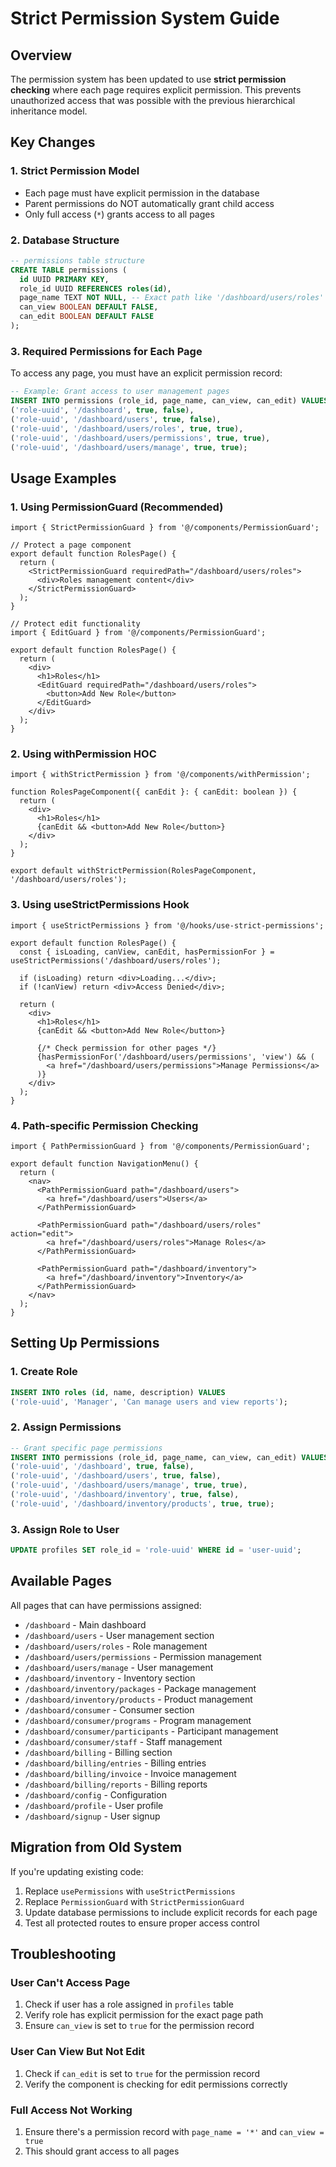 # Strict Permission System Guide

## Overview

The permission system has been updated to use **strict permission checking** where each page requires explicit permission. This prevents unauthorized access that was possible with the previous hierarchical inheritance model.

## Key Changes

### 1. Strict Permission Model
- Each page must have explicit permission in the database
- Parent permissions do NOT automatically grant child access
- Only full access (`*`) grants access to all pages

### 2. Database Structure
```sql
-- permissions table structure
CREATE TABLE permissions (
  id UUID PRIMARY KEY,
  role_id UUID REFERENCES roles(id),
  page_name TEXT NOT NULL, -- Exact path like '/dashboard/users/roles'
  can_view BOOLEAN DEFAULT FALSE,
  can_edit BOOLEAN DEFAULT FALSE
);
```

### 3. Required Permissions for Each Page

To access any page, you must have an explicit permission record:

```sql
-- Example: Grant access to user management pages
INSERT INTO permissions (role_id, page_name, can_view, can_edit) VALUES
('role-uuid', '/dashboard', true, false),
('role-uuid', '/dashboard/users', true, false),
('role-uuid', '/dashboard/users/roles', true, true),
('role-uuid', '/dashboard/users/permissions', true, true),
('role-uuid', '/dashboard/users/manage', true, true);
```

## Usage Examples

### 1. Using PermissionGuard (Recommended)

```tsx
import { StrictPermissionGuard } from '@/components/PermissionGuard';

// Protect a page component
export default function RolesPage() {
  return (
    <StrictPermissionGuard requiredPath="/dashboard/users/roles">
      <div>Roles management content</div>
    </StrictPermissionGuard>
  );
}

// Protect edit functionality
import { EditGuard } from '@/components/PermissionGuard';

export default function RolesPage() {
  return (
    <div>
      <h1>Roles</h1>
      <EditGuard requiredPath="/dashboard/users/roles">
        <button>Add New Role</button>
      </EditGuard>
    </div>
  );
}
```

### 2. Using withPermission HOC

```tsx
import { withStrictPermission } from '@/components/withPermission';

function RolesPageComponent({ canEdit }: { canEdit: boolean }) {
  return (
    <div>
      <h1>Roles</h1>
      {canEdit && <button>Add New Role</button>}
    </div>
  );
}

export default withStrictPermission(RolesPageComponent, '/dashboard/users/roles');
```

### 3. Using useStrictPermissions Hook

```tsx
import { useStrictPermissions } from '@/hooks/use-strict-permissions';

export default function RolesPage() {
  const { isLoading, canView, canEdit, hasPermissionFor } = useStrictPermissions('/dashboard/users/roles');

  if (isLoading) return <div>Loading...</div>;
  if (!canView) return <div>Access Denied</div>;

  return (
    <div>
      <h1>Roles</h1>
      {canEdit && <button>Add New Role</button>}
      
      {/* Check permission for other pages */}
      {hasPermissionFor('/dashboard/users/permissions', 'view') && (
        <a href="/dashboard/users/permissions">Manage Permissions</a>
      )}
    </div>
  );
}
```

### 4. Path-specific Permission Checking

```tsx
import { PathPermissionGuard } from '@/components/PermissionGuard';

export default function NavigationMenu() {
  return (
    <nav>
      <PathPermissionGuard path="/dashboard/users">
        <a href="/dashboard/users">Users</a>
      </PathPermissionGuard>
      
      <PathPermissionGuard path="/dashboard/users/roles" action="edit">
        <a href="/dashboard/users/roles">Manage Roles</a>
      </PathPermissionGuard>
      
      <PathPermissionGuard path="/dashboard/inventory">
        <a href="/dashboard/inventory">Inventory</a>
      </PathPermissionGuard>
    </nav>
  );
}
```

## Setting Up Permissions

### 1. Create Role
```sql
INSERT INTO roles (id, name, description) VALUES 
('role-uuid', 'Manager', 'Can manage users and view reports');
```

### 2. Assign Permissions
```sql
-- Grant specific page permissions
INSERT INTO permissions (role_id, page_name, can_view, can_edit) VALUES
('role-uuid', '/dashboard', true, false),
('role-uuid', '/dashboard/users', true, false),
('role-uuid', '/dashboard/users/manage', true, true),
('role-uuid', '/dashboard/inventory', true, false),
('role-uuid', '/dashboard/inventory/products', true, true);
```

### 3. Assign Role to User
```sql
UPDATE profiles SET role_id = 'role-uuid' WHERE id = 'user-uuid';
```

## Available Pages

All pages that can have permissions assigned:

- `/dashboard` - Main dashboard
- `/dashboard/users` - User management section
- `/dashboard/users/roles` - Role management
- `/dashboard/users/permissions` - Permission management
- `/dashboard/users/manage` - User management
- `/dashboard/inventory` - Inventory section
- `/dashboard/inventory/packages` - Package management
- `/dashboard/inventory/products` - Product management
- `/dashboard/consumer` - Consumer section
- `/dashboard/consumer/programs` - Program management
- `/dashboard/consumer/participants` - Participant management
- `/dashboard/consumer/staff` - Staff management
- `/dashboard/billing` - Billing section
- `/dashboard/billing/entries` - Billing entries
- `/dashboard/billing/invoice` - Invoice management
- `/dashboard/billing/reports` - Billing reports
- `/dashboard/config` - Configuration
- `/dashboard/profile` - User profile
- `/dashboard/signup` - User signup

## Migration from Old System

If you're updating existing code:

1. Replace `usePermissions` with `useStrictPermissions`
2. Replace `PermissionGuard` with `StrictPermissionGuard`
3. Update database permissions to include explicit records for each page
4. Test all protected routes to ensure proper access control

## Troubleshooting

### User Can't Access Page
1. Check if user has a role assigned in `profiles` table
2. Verify role has explicit permission for the exact page path
3. Ensure `can_view` is set to `true` for the permission record

### User Can View But Not Edit
1. Check if `can_edit` is set to `true` for the permission record
2. Verify the component is checking for edit permissions correctly

### Full Access Not Working
1. Ensure there's a permission record with `page_name = '*'` and `can_view = true`
2. This should grant access to all pages
